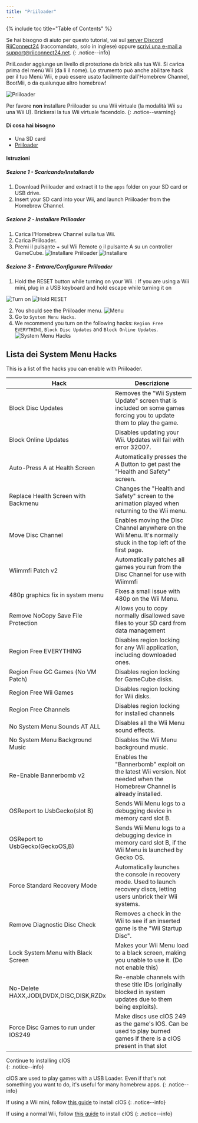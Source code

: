 ```yaml
---
title: "Priiloader"
---
```


{% include toc title="Table of Contents" %}

Se hai bisogno di aiuto per questo tutorial, vai sul [server Discord RiiConnect24](https://discord.gg/b4Y7jfD) (raccomandato, solo in inglese) oppure [scrivi una e-mail a support@riiconnect24.net](mailto:support@riiconnect24.net).
{: .notice--info}

PriiLoader aggiunge un livello di protezione da brick alla tua Wii. Si carica prima del menù Wii (da li il nome). Lo strumento può anche abilitare hack per il tuo Menù Wii, e può essere usato facilmente dall'Homebrew Channel, BootMii, o da qualunque altro homebrew!

![Priiloader](/images/priiloader.jpg)

Per favore **non** installare Priiloader su una Wii virtuale (la modalità Wii su una Wii U). Brickerai la tua Wii virtuale facendolo.
{: .notice--warning}

#### Di cosa hai bisogno
* Una SD card
* [Priiloader](/assets/files/Priiloader_v0_9.zip)

#### Istruzioni
##### Sezione 1 - Scaricando/Installando

1. Download Priiloader and extract it to the `apps` folder on your SD card or USB drive.
2. Insert your SD card into your Wii, and launch Priiloader from the Homebrew Channel.

##### Sezione 2 - Installare Priiloader

1. Carica l'Homebrew Channel sulla tua Wii.
2. Carica Priiloader.
3. Premi il pulsante + sul Wii Remote o il pulsante A su un controller GameCube. ![Installare Priiloader](/images/Priiloader/2.png) ![Installare](/images/Priiloader/3.png)

##### Sezione 3 - Entrare/Configurare Priiloader

1. Hold the RESET button while turning on your Wii. :   If you are using a Wii mini, plug in a USB keyboard and hold escape while turning it on


![Turn on](/images/Priiloader/5.jpg) ![Hold RESET](/images/Priiloader/4.jpg)

2. You should see the Priiloader menu. ![Menu](/images/Priiloader/6.png)
3. Go to `System Menu Hacks`.
4. We recommend you turn on the following hacks: `Region Free EVERYTHING`, `Block Disc Updates` and `Block Online Updates`. ![System Menu Hacks](/images/Priiloader/7.png)

## Lista dei System Menu Hacks

This is a list of the hacks you can enable with Priiloader.

| Hack                                    | Descrizione                                                                                                                  |
| --------------------------------------- | ---------------------------------------------------------------------------------------------------------------------------- |
| Block Disc Updates                      | Removes the "Wii System Update" screen that is included on some games forcing you to update them to play the game.           |
| Block Online Updates                    | Disables updating your Wii. Updates will fail with error 32007.                                                              |
| Auto-Press A at Health Screen           | Automatically presses the A Button to get past the "Health and Safety" screen.                                               |
| Replace Health Screen with Backmenu     | Changes the "Health and Safety" screen to the animation played when returning to the Wii menu.                               |
| Move Disc Channel                       | Enables moving the Disc Channel anywhere on the Wii Menu. It's normally stuck in the top left of the first page.             |
| Wiimmfi Patch v2                        | Automatically patches all games you run from the Disc Channel for use with Wiimmfi                                           |
| 480p graphics fix in system menu        | Fixes a small issue with 480p on the Wii Menu.                                                                               |
| Remove NoCopy Save File Protection      | Allows you to copy normally disallowed save files to your SD card from data management                                       |
| Region Free EVERYTHING                  | Disables region locking for any Wii application, including downloaded ones.                                                  |
| Region Free GC Games (No VM Patch)      | Disables region locking for GameCube disks.                                                                                  |
| Region Free Wii Games                   | Disables region locking for Wii disks.                                                                                       |
| Region Free Channels                    | Disables region locking for installed channels                                                                               |
| No System Menu Sounds AT ALL            | Disables all the Wii Menu sound effects.                                                                                     |
| No System Menu Background Music         | Disables the Wii Menu background music.                                                                                      |
| Re-Enable Bannerbomb v2                 | Enables the "Bannerbomb" exploit on the latest Wii version. Not needed when the Homebrew Channel is already installed.       |
| OSReport to UsbGecko(slot B)            | Sends Wii Menu logs to a debugging device in memory card slot B.                                                             |
| OSReport to UsbGecko(GeckoOS,B)         | Sends Wii Menu logs to a debugging device in memory card slot B, if the Wii Menu is launched by Gecko OS.                    |
| Force Standard Recovery Mode            | Automatically launches the console in recovery mode. Used to launch recovery discs, letting users unbrick their Wii systems. |
| Remove Diagnostic Disc Check            | Removes a check in the Wii to see if an inserted game is the "Wii Startup Disc".                                             |
| Lock System Menu with Black Screen      | Makes your Wii Menu load to a black screen, making you unable to use it. (Do not enable this)                                |
| No-Delete HAXX,JODI,DVDX,DISC,DISK,RZDx | Re-enable channels with these title IDs (originally blocked in system updates due to them being exploits).                   |
| Force Disc Games to run under IOS249    | Make discs use cIOS 249 as the game's IOS. Can be used to play burned games if there is a cIOS present in that slot          |

Continue to installing cIOS<br>
{: .notice--info}

cIOS are used to play games with a USB Loader. Even if that's not something you want to do, it's useful for many homebrew apps.
{: .notice--info}

If using a Wii mini, follow [this guide](cios-mini) to install cIOS
{: .notice--info}

If using a normal Wii, follow [this guide](cios) to install cIOS
{: .notice--info}
